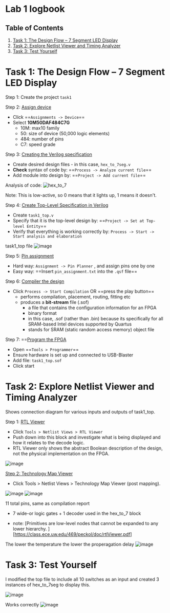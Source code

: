 # Lab 1 logbook

## Table of Contents
1. [Task 1: The Design Flow – 7 Segment LED Display](#1-task-1)
2. [Task 2: Explore Netlist Viewer and Timing Analyzer](#2-task-2)
3. [Task 3: Test Yourself](#2-task-2)

# Task 1: The Design Flow – 7 Segment LED Display
Step 1: Create the project `task1`

Step 2: <u>Assign device</u>
- Click ==`Assignments -> Device`==
- Select **10M50DAF484C7G**
	- 10M: max10 family
	- 50: size of device (50,000 logic elements)
	- 484: number of pins
	- C7: speed grade

Step 3: <u>Creating the Verilog specification</u>
- Create desired design files - in this case, `hex_to_7seg.v`
- **Check** syntax of code by: ==`Process -> Analyze current file`==
- Add module into design by: ==`Project -> Add current file`==

Analysis of code:
![hex_to_7](images/hex_to_7.png)

Note: This is low-active, so 0 means that it lights up, 1 means it doesn't.

Step 4: <u>Create Top-Level Specification in Verilog</u>
- Create `task1_top.v`
- Specify that it is the top-level design by: ==`Project -> Set at Top-level Entity`==
- Verify that everything is working correctly by: `Process -> Start -> Start analysis and elaboration`

task1_top file
![image](images/task1_top.png)

Step 5: <u>Pin assignment</u>
- Hard way: `Assignment -> Pin Planner` , and assign pins one by one
- Easy way: ==Insert `pin_assignment.txt` into the `.qsf` file==

Step 6: <u>Compiler the design</u>
- Click `Process -> Start Compilation` OR ==press the play button==
	- performs compilation, placement, routing, fitting etc
	- produces a **bit-stream** file (.sof)
		- a file that contains the configuration information for an FPGA
		- binary format
		- in this case, .sof (rather than .bin) because its specifically for all SRAM-based Intel devices supported by Quartus 
		- stands for SRAM (static random access memory) object file

Step 7: ==<u>Program the FPGA</u>
- Open ==`Tools > Programmer`==
- Ensure hardware is set up and connected to USB-Blaster
- Add file: `task1_top.sof`
- Click start

# Task 2: Explore Netlist Viewer and Timing Analyzer
Shows connection diagram for various inputs and outputs of task1_top.

Step 1: <u>RTL Viewer</u>
- Click `Tools > Netlist Views > RTL Viewer`
- Push down into this block and investigate what is being displayed and how it relates to the decode logic. 
- RTL Viewer only shows the abstract Boolean description of the design, not the physical implementation on the FPGA.

![image](images/lab1_rtl.png)

<u>Step 2: Technology Map Viewer</u>
- Click Tools > Netlist Views > Technology Map Viewer (post mapping). 

![image](images/MapView.png)
![image](images/technology_map_viewer.png)

11 total pins, same as compilation report
- 7 wide-or logic gates + 1 decoder used in the hex_to_7 block
* note: [Primitives are low-level nodes that cannot be expanded to any lower hierarchy. ][https://class.ece.uw.edu/469/peckol/doc/rtlViewer.pdf]

The lower the temperature the lower the properagation delay
![image](images/Delays.png)

# Task 3: Test Yourself
I modified the top file to include all 10 switches as an input and created 3 instances of hex_to_7seg to display this.

![image](images/task2_top.png)

Works correctly
![image](images/task2_demo.jpg)
